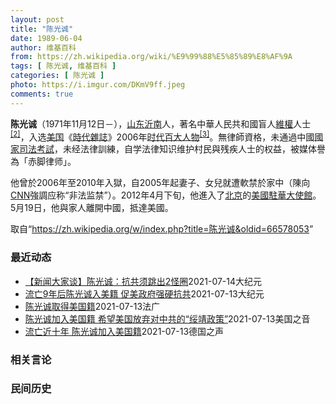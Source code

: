 ```yaml
---
layout: post
title: "陈光诚"
date: 1989-06-04
author: 维基百科
from: https://zh.wikipedia.org/wiki/%E9%99%88%E5%85%89%E8%AF%9A
tags: [ 陈光诚, 维基百科 ]
categories: [ 陈光诚 ]
photo: https://i.imgur.com/DKmV9ff.jpeg
comments: true
---
```

<div class="mw-parser-output"><div id="noteTA-d8dbe8c4" class="noteTA"><div class="noteTA-local"><div data-noteta-code="zh-cn:克里斯蒂安·贝尔; zh-tw:克里斯汀·貝爾; zh-hk:基斯頓比爾;"></div><div data-noteta-code="zh-cn:希拉里;zh:希拉莉;zh-hant:希拉蕊;zh-tw:希拉蕊;zh-sg:希拉莉;zh-hk:希拉里;zh-mo:希拉里;"></div><div data-noteta-code="zh-cn:克林顿;zh-hk:克林頓;zh-hant:柯林頓;zh-tw:柯林頓;zh-mo:克林頓;"></div></div></div>

<p><b>陈光诚</b>（1971年11月12日<span class="useeditintro" title="Template:BLP editintro">－</span>），<a href="/wiki/%E5%B1%B1%E4%B8%9C" class="mw-redirect" title="山东">山东</a><a href="/wiki/%E6%B2%82%E5%8D%97" class="mw-redirect" title="沂南">沂南</a>人，著名中華人民共和國盲人<a href="/wiki/%E7%B6%AD%E6%AC%8A" class="mw-redirect" title="維權">維權</a>人士<sup id="cite_ref-c11chen_2-0" class="reference"><a href="#cite_note-c11chen-2">[2]</a></sup>，入选<a href="/wiki/%E7%BE%8E%E5%9B%BD" title="美国">美国</a>《<a href="/wiki/%E6%99%82%E4%BB%A3%E9%9B%9C%E8%AA%8C" title="時代雜誌">時代雜誌</a>》2006年<a href="/wiki/%E6%97%B6%E4%BB%A3%E7%99%BE%E5%A4%A7%E4%BA%BA%E7%89%A9" title="时代百大人物">时代百大人物</a><sup id="cite_ref-time2006_3-0" class="reference"><a href="#cite_note-time2006-3">[3]</a></sup>。無律師資格，未通過中國<a href="/wiki/%E5%9B%BD%E5%AE%B6%E5%8F%B8%E6%B3%95%E8%80%83%E8%AF%95" title="国家司法考试">國家司法考試</a>，未经法律訓練，自学法律知识维护村民與残疾人士的权益，被媒体譽為「赤脚律师」。
</p><p>他曾於2006年至2010年入獄，自2005年起妻子、女兒就遭軟禁於家中（陳向<a href="/wiki/CNN" class="mw-redirect" title="CNN">CNN</a>強調应称“非法监禁”）。2012年4月下旬，他進入了<a href="/wiki/%E5%8C%97%E4%BA%AC" class="mw-redirect" title="北京">北京</a>的<a href="/wiki/%E7%BE%8E%E5%9B%BD%E9%A9%BB%E5%8D%8E%E5%A4%A7%E4%BD%BF%E9%A6%86" title="美国驻华大使馆">美國駐華大使館</a>。5月19日，他與家人離開中國，抵達美國。
</p>
</div><noscript><img src="//zh.wikipedia.org/wiki/Special:CentralAutoLogin/start?type=1x1" alt="" title="" width="1" height="1" style="border: none; position: absolute;"></noscript>
<div class="printfooter">取自“<a dir="ltr" href="https://zh.wikipedia.org/w/index.php?title=陈光诚&amp;oldid=66578053">https://zh.wikipedia.org/w/index.php?title=陈光诚&amp;oldid=66578053</a>”</div><div id="recent-news"><h3>最近动态</h3><ul><li><a href="https://nodebe4.github.io/waimei/2021-07-14/%E6%96%B0%E9%97%BB%E5%A4%A7%E5%AE%B6%E8%B0%88-%E9%99%88%E5%85%89%E8%AF%9A-%E6%8A%97%E5%85%B1%E9%A1%BB%E8%B7%B3%E5%87%BA2%E6%80%AA%E5%9C%88" title="【新闻大家谈】陈光诚：抗共须跳出2怪圈—— 【大纪元2021年07月14日讯】大家好，欢迎收看《新闻大家谈》，我是林澜。盲人律师陈光诚，是最被西方世界所知的中国人权活动家之一。他曾经入选美国《时...">【新闻大家谈】陈光诚：抗共须跳出2怪圈</a><time>2021-07-14</time><a class="tag">大纪元</a></li>
<li><a href="https://nodebe4.github.io/waimei/2021-07-13/%E6%B5%81%E4%BA%A19%E5%B9%B4%E5%90%8E%E9%99%88%E5%85%89%E8%AF%9A%E5%85%A5%E7%BE%8E%E7%B1%8D-%E4%BF%83%E7%BE%8E%E6%94%BF%E5%BA%9C%E5%BC%BA%E7%A1%AC%E6%8A%97%E5%85%B1" title="流亡9年后陈光诚入美籍 促美政府强硬抗共—— 【大纪元2021年07月14日讯】（大纪元记者张婷综合报导）中国盲人维权人士陈光诚流亡美国9年后，终于在6月份获得美国公民身份。他在感谢美国政府的同...">流亡9年后陈光诚入美籍 促美政府强硬抗共</a><time>2021-07-13</time><a class="tag">大纪元</a></li>
<li><a href="https://nodebe4.github.io/waimei/2021-07-13/%E9%99%88%E5%85%89%E8%AF%9A%E5%8F%96%E5%BE%97%E7%BE%8E%E5%9B%BD%E7%B1%8D" title="陈光诚取得美国籍—— 13/07/2021 - 17:33 据中央社今天报道说，陈光诚上周接受美联社访问时，透过翻译人员表示，“很感激美国这个自由国家，接纳了我们”。陈光诚是在6月21日在巴尔的...">陈光诚取得美国籍</a><time>2021-07-13</time><a class="tag">法广</a></li>
<li><a href="https://nodebe4.github.io/waimei/2021-07-13/%E9%99%88%E5%85%89%E8%AF%9A%E5%8A%A0%E5%85%A5%E7%BE%8E%E5%9B%BD%E7%B1%8D-%E5%B8%8C%E6%9C%9B%E7%BE%8E%E5%9B%BD%E6%94%BE%E5%BC%83%E5%AF%B9%E4%B8%AD%E5%85%B1%E7%9A%84-%E7%BB%A5%E9%9D%96%E6%94%BF%E7%AD%96" title="陈光诚加入美国籍 希望美国放弃对中共的“绥靖政策”—— Tue, 13 Jul 2021 13:47:03 GMT 资料照：旅美中国盲人异议人士陈光诚 旅美中国异议人士陈光诚最近加入美国籍，成为...">陈光诚加入美国籍 希望美国放弃对中共的“绥靖政策”</a><time>2021-07-13</time><a class="tag">美国之音</a></li>
<li><a href="https://nodebe4.github.io/waimei/2021-07-13/%E6%B5%81%E4%BA%A1%E8%BF%91%E5%8D%81%E5%B9%B4-%E9%99%88%E5%85%89%E8%AF%9A%E5%8A%A0%E5%85%A5%E7%BE%8E%E5%9B%BD%E7%B1%8D" title="流亡近十年&nbsp;陈光诚加入美国籍—— 2021-07-13T10:36:57.524Z （德国之声中文网）据美联社周二（7月13日）报道，陈光诚上周接受该社采访时表示，“非常感激美国——这个自由的国...">流亡近十年 陈光诚加入美国籍</a><time>2021-07-13</time><a class="tag">德国之声</a></li>
</ul></div><div id="open-opinion"><h3>相关言论</h3><ul></ul></div><div id="mjls-record"><h3>民间历史</h3><ul></ul></div>